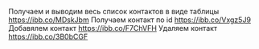 Получаем и выводим весь список контактов в виде таблицы https://ibb.co/MDskJbm
Получаем контакт по id https://ibb.co/Vxgz5J9
Добавялем контакт https://ibb.co/F7ChVFH
Удаляем контакт https://ibb.co/3B0bCGF
